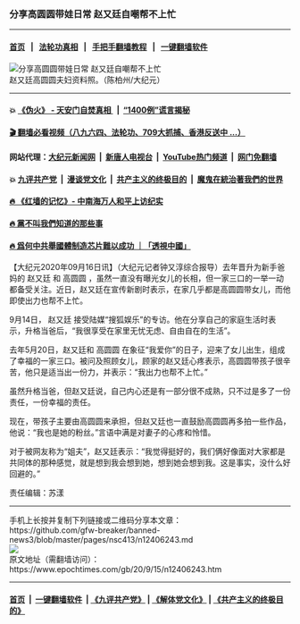 ### 分享高圆圆带娃日常 赵又廷自嘲帮不上忙
------------------------

#### [首页](https://github.com/gfw-breaker/banned-news3/blob/master/README.md) &nbsp;&nbsp;|&nbsp;&nbsp; [法轮功真相](https://github.com/begood0513/basic/blob/master/README.md)  &nbsp;&nbsp;|&nbsp;&nbsp; [手把手翻墙教程](https://github.com/gfw-breaker/guides/wiki)  &nbsp;&nbsp;|&nbsp;&nbsp; [一键翻墙软件](https://github.com/gfw-breaker/nogfw/blob/master/README.md)  



<div><img alt="分享高圆圆带娃日常 赵又廷自嘲帮不上忙" class="attachment-djy_600_400 size-djy_600_400 wp-post-image" src="https://i.epochtimes.com/assets/uploads/2019/04/1411280819302384-600x400.jpg"/>
<div class="caption">
 赵又廷高圆圆夫妇资料照。（陈柏州/大纪元）
</div></div><hr/>

#### 💥 [《伪火》 - 天安门自焚真相 ](http://158.247.195.190:10000/videos/blog/weihuo.html)&nbsp; |&nbsp; [“1400例”谎言揭秘  ](http://158.247.195.190:10000/videos/blog/jiexi1400.html)

#### [ 🎬  翻墙必看视频（八九六四、法轮功、709大抓捕、香港反送中 ...）](https://github.com/gfw-breaker/links/blob/master/banned.md)

#### 网站代理：[大纪元新闻网](http://158.247.195.190:10080/gb/) &nbsp;|&nbsp; [新唐人电视台](http://158.247.195.190:8808/gb/)  &nbsp;|&nbsp; [YouTube热门频道](http://158.247.195.190/youtube.html) &nbsp;|&nbsp; [网门免翻墙](http://158.247.195.190:11000/show.aspx?name=ogHome)

#### 💥 [九评共产党](http://158.247.195.190:10000/videos/res/jiuping/)&nbsp; |&nbsp; [漫谈党文化](http://158.247.195.190:10000/videos/res/mtdwh/)&nbsp; |&nbsp; [共产主义的终极目的](http://158.247.195.190:10000/videos/res/zjmd/)&nbsp; |&nbsp; [魔鬼在統治著我們的世界](http://158.247.195.190:10000/videos/res/TheSpecter/)  

#### [ 🔥  《红墙的记忆》- 中南海万人和平上访纪实](http://158.247.195.190:10000/videos/news/../legend/index.html)

#### [ 🔥  黨不叫我們知道的那些事](http://158.247.195.190:10000/videos/news/truth02.html)

#### [ 🔥  爲何中共舉國體制造芯片難以成功 ｜「透視中國」](http://158.247.195.190:10000/videos/news/don03.html)

<div><p>
 【大纪元2020年09月16日讯】（大纪元记者钟又淳综合报导）去年晋升为新手爸妈的
 <ok href="https://www.epochtimes.com/gb/tag/%E8%B5%B5%E5%8F%88%E5%BB%B7.html">
  赵又廷
 </ok>
 和
 <ok href="https://www.epochtimes.com/gb/tag/%E9%AB%98%E5%9C%86%E5%9C%86.html">
  高圆圆
 </ok>
 ，虽然一直没有曝光女儿的长相，但一家三口的一举一动都备受关注。近日，赵又廷在宣传新剧时表示，在家几乎都是高圆圆带女儿，而他即使出力也帮不上忙。
</p>
<p>
 9月14日，
 <ok href="https://www.epochtimes.com/gb/tag/%E8%B5%B5%E5%8F%88%E5%BB%B7.html">
  赵又廷
 </ok>
 接受陆媒“搜狐娱乐”的专访。他在分享自己的家庭生活时表示，升格当爸后，“我很享受在家里无忧无虑、自由自在的生活”。
</p>
<p>
 去年5月20日，赵又廷和
 <ok href="https://www.epochtimes.com/gb/tag/%E9%AB%98%E5%9C%86%E5%9C%86.html">
  高圆圆
 </ok>
 在象征“我爱你”的日子，迎来了女儿出生，组成了幸福的一家三口。被问及照顾女儿，顾家的赵又廷心疼表示，高圆圆带孩子很辛苦，他只是适当出一份力，并表示：“我出力也帮不上忙。”
</p>
<p>
 虽然升格当爸，但赵又廷说，自己内心还是有一部分很不成熟，只不过是多了一份责任，一份幸福的责任。
</p>
<p>
 现在，带孩子主要由高圆圆来承担，但赵又廷也一直鼓励高圆圆再多拍一些作品，他说：“我也是她的粉丝。”言语中满是对妻子的心疼和怜惜。
</p>
<p>
 对于被网友称为“姐夫”，赵又廷表示：“我觉得挺好的，我们俩好像面对大家都是共同体的那种感觉，就是想到我会想到她，想到她会想到我。这是事实，没什么好回避的。”
</p>
<p>
 责任编辑：苏漾
</p>
</div>
<hr/>
手机上长按并复制下列链接或二维码分享本文章：<br/>
https://github.com/gfw-breaker/banned-news3/blob/master/pages/nsc413/n12406243.md <br/>
<a href='https://github.com/gfw-breaker/banned-news3/blob/master/pages/nsc413/n12406243.md'><img src='https://github.com/gfw-breaker/banned-news3/blob/master/pages/nsc413/n12406243.md.png'/></a> <br/>
原文地址（需翻墙访问）：https://www.epochtimes.com/gb/20/9/15/n12406243.htm


------------------------
#### [首页](https://github.com/gfw-breaker/banned-news3/blob/master/README.md) &nbsp;|&nbsp; [一键翻墙软件](https://github.com/gfw-breaker/nogfw/blob/master/README.md) &nbsp;| [《九评共产党》](https://github.com/gfw-breaker/9ping.md/blob/master/README.md#九评之一评共产党是什么) | [《解体党文化》](https://github.com/gfw-breaker/jtdwh.md/blob/master/README.md) | [《共产主义的终极目的》](https://github.com/gfw-breaker/gczydzjmd.md/blob/master/README.md)


<img src='http://gfw-breaker.win/banned-news3/pages/nsc413/n12406243.md' width='0px' height='0px'/>